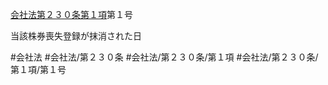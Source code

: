 [会社法第２３０条第１項](会社法＿＿＿＿第２３０条第１項)第１号

当該株券喪失登録が抹消された日


#会社法
#会社法/第２３０条
#会社法/第２３０条/第１項
#会社法/第２３０条/第１項/第１号
